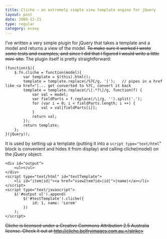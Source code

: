 ```yaml
---
title: Cliche – an extremely simple view template engine for jQuery
layout: post
date: 2009-12-21
type: regular
category: essay
---
```


I’ve written a very simple plugin for jQuery that takes a template and a model and returns a view of the model. <strike>To make sure it worked I wrote some tests and examples, and since I did that I figured I would write a little mini-site.</strike> The plugin itself is pretty straightforward:

    (function($){
        $.fn.cliche = function(model){
            var template = $(this).html();
            template = template.replace(/%7C/g, '|');   // pipes in a href like <a href="|... get converted to %7C, convert it back
            template = template.replace(/\|.*?\|/g, function(f) {
                var val = model;
                var fieldParts = f.replace(/\|/g, '').split('.');
                for (var i = 0; i < fieldParts.length; i ++) {
                    val = val[fieldParts[i]];
                }
                return val;
            });
            return template;
        };
    }(jQuery));

It is used by setting up a template (putting it into a `script type="text/html`" block is convenient and hides it from display) and calling cliche(model) on the jQuery object:

    <div id="output">
        <ul></ul>
    </div>
    <script type="text/html" id="testTemplate">
        <li id="item|id|"><a href="viewItem?id=|id|">|name|</a></li>
    </script>
    <script type="text/javascript">
        $('#output ul').append(
            $('#testTemplate').cliche({
                id: 1, name: 'Lorem'
            })
        );
    </script>

<strike>Cliche is licensed under a Creative Commons Attribution 2.5 Australia license. Check it out at http://cliche.belfryimages.com.au.</strike>

